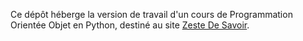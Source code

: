 Ce dépôt héberge la version de travail d'un cours de Programmation Orientée
Objet en Python, destiné au site [Zeste De Savoir](http://zestedesavoir.com).
